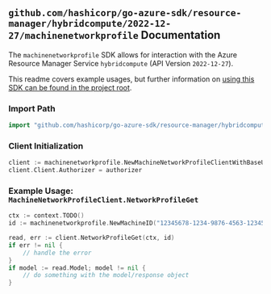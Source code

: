 
## `github.com/hashicorp/go-azure-sdk/resource-manager/hybridcompute/2022-12-27/machinenetworkprofile` Documentation

The `machinenetworkprofile` SDK allows for interaction with the Azure Resource Manager Service `hybridcompute` (API Version `2022-12-27`).

This readme covers example usages, but further information on [using this SDK can be found in the project root](https://github.com/hashicorp/go-azure-sdk/tree/main/docs).

### Import Path

```go
import "github.com/hashicorp/go-azure-sdk/resource-manager/hybridcompute/2022-12-27/machinenetworkprofile"
```


### Client Initialization

```go
client := machinenetworkprofile.NewMachineNetworkProfileClientWithBaseURI("https://management.azure.com")
client.Client.Authorizer = authorizer
```


### Example Usage: `MachineNetworkProfileClient.NetworkProfileGet`

```go
ctx := context.TODO()
id := machinenetworkprofile.NewMachineID("12345678-1234-9876-4563-123456789012", "example-resource-group", "machineValue")

read, err := client.NetworkProfileGet(ctx, id)
if err != nil {
	// handle the error
}
if model := read.Model; model != nil {
	// do something with the model/response object
}
```
